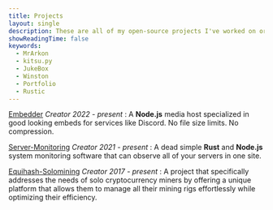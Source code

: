 ```yaml
--- 
title: Projects
layout: single
description: These are all of my open-source projects I've worked on or I'm currently working on.
showReadingTime: false
keywords:
  - MrArkon
  - kitsu.py
  - JukeBox
  - Winston
  - Portfolio
  - Rustic
---
```


[Embedder](https://github.com/WaveringAna/embedder) *Creator* *2022 - present*
: A **Node.js** media host specialized in good looking embeds for services like Discord. No file size limits. No compression.

[Server-Monitoring](https://github.com/waveringana/server-monitoring) *Creator* *2021 - present*
: A dead simple **Rust** and **Node.js** system monitoring software that can observe all of your servers in one site.

[Equihash-Solomining](https://github.com/WaveringAna/equihash-solomining) *Creator* *2017 - present*
: A project that specifically addresses the needs of solo cryptocurrency miners by offering a unique platform that allows them to manage all their mining rigs effortlessly while optimizing their efficiency.
